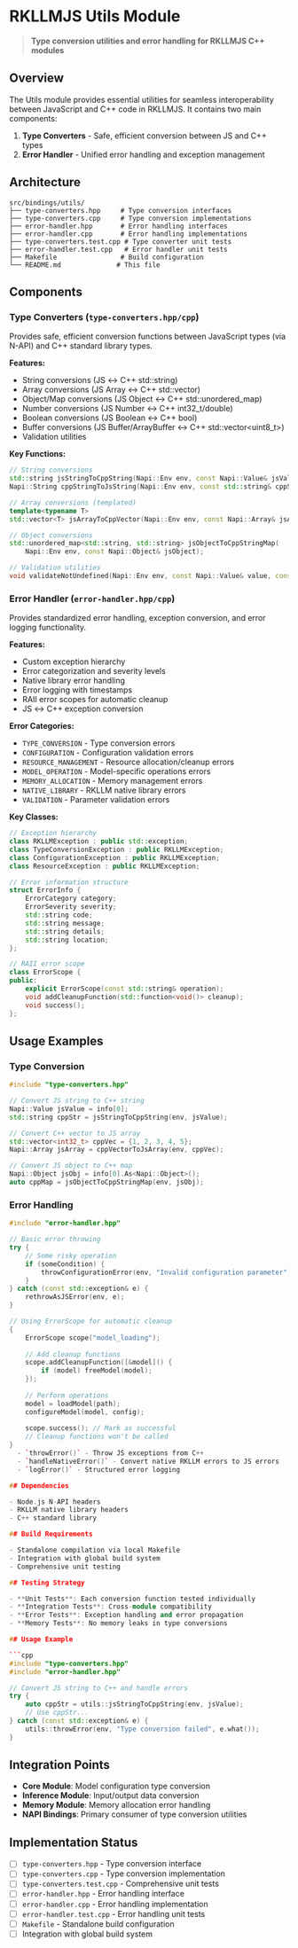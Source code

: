 # RKLLMJS Utils Module

> **Type conversion utilities and error handling for RKLLMJS C++ modules**

## Overview

The Utils module provides essential utilities for seamless interoperability between JavaScript and C++ code in RKLLMJS. It contains two main components:

1. **Type Converters** - Safe, efficient conversion between JS and C++ types
2. **Error Handler** - Unified error handling and exception management

## Architecture

```
src/bindings/utils/
├── type-converters.hpp     # Type conversion interfaces
├── type-converters.cpp     # Type conversion implementations  
├── error-handler.hpp       # Error handling interfaces
├── error-handler.cpp       # Error handling implementations
├── type-converters.test.cpp # Type converter unit tests
├── error-handler.test.cpp   # Error handler unit tests
├── Makefile                # Build configuration
└── README.md              # This file
```

## Components

### Type Converters (`type-converters.hpp/cpp`)

Provides safe, efficient conversion functions between JavaScript types (via N-API) and C++ standard library types.

**Features:**
- String conversions (JS ↔ C++ std::string)
- Array conversions (JS Array ↔ C++ std::vector)
- Object/Map conversions (JS Object ↔ C++ std::unordered_map)
- Number conversions (JS Number ↔ C++ int32_t/double)
- Boolean conversions (JS Boolean ↔ C++ bool)
- Buffer conversions (JS Buffer/ArrayBuffer ↔ C++ std::vector<uint8_t>)
- Validation utilities

**Key Functions:**
```cpp
// String conversions
std::string jsStringToCppString(Napi::Env env, const Napi::Value& jsValue);
Napi::String cppStringToJsString(Napi::Env env, const std::string& cppString);

// Array conversions (templated)
template<typename T>
std::vector<T> jsArrayToCppVector(Napi::Env env, const Napi::Array& jsArray);

// Object conversions
std::unordered_map<std::string, std::string> jsObjectToCppStringMap(
    Napi::Env env, const Napi::Object& jsObject);

// Validation utilities
void validateNotUndefined(Napi::Env env, const Napi::Value& value, const std::string& paramName);
```

### Error Handler (`error-handler.hpp/cpp`)

Provides standardized error handling, exception conversion, and error logging functionality.

**Features:**
- Custom exception hierarchy
- Error categorization and severity levels
- Native library error handling
- Error logging with timestamps
- RAII error scopes for automatic cleanup
- JS ↔ C++ exception conversion

**Error Categories:**
- `TYPE_CONVERSION` - Type conversion errors
- `CONFIGURATION` - Configuration validation errors
- `RESOURCE_MANAGEMENT` - Resource allocation/cleanup errors
- `MODEL_OPERATION` - Model-specific operations errors
- `MEMORY_ALLOCATION` - Memory management errors
- `NATIVE_LIBRARY` - RKLLM native library errors
- `VALIDATION` - Parameter validation errors

**Key Classes:**
```cpp
// Exception hierarchy
class RKLLMException : public std::exception;
class TypeConversionException : public RKLLMException;
class ConfigurationException : public RKLLMException;
class ResourceException : public RKLLMException;

// Error information structure
struct ErrorInfo {
    ErrorCategory category;
    ErrorSeverity severity;
    std::string code;
    std::string message;
    std::string details;
    std::string location;
};

// RAII error scope
class ErrorScope {
public:
    explicit ErrorScope(const std::string& operation);
    void addCleanupFunction(std::function<void()> cleanup);
    void success();
};
```

## Usage Examples

### Type Conversion

```cpp
#include "type-converters.hpp"

// Convert JS string to C++ string
Napi::Value jsValue = info[0];
std::string cppStr = jsStringToCppString(env, jsValue);

// Convert C++ vector to JS array
std::vector<int32_t> cppVec = {1, 2, 3, 4, 5};
Napi::Array jsArray = cppVectorToJsArray(env, cppVec);

// Convert JS object to C++ map
Napi::Object jsObj = info[0].As<Napi::Object>();
auto cppMap = jsObjectToCppStringMap(env, jsObj);
```

### Error Handling

```cpp
#include "error-handler.hpp"

// Basic error throwing
try {
    // Some risky operation
    if (someCondition) {
        throwConfigurationError(env, "Invalid configuration parameter");
    }
} catch (const std::exception& e) {
    rethrowAsJSError(env, e);
}

// Using ErrorScope for automatic cleanup
{
    ErrorScope scope("model_loading");
    
    // Add cleanup functions
    scope.addCleanupFunction([&model]() {
        if (model) freeModel(model);
    });
    
    // Perform operations
    model = loadModel(path);
    configureModel(model, config);
    
    scope.success(); // Mark as successful
    // Cleanup functions won't be called
}
  - `throwError()` - Throw JS exceptions from C++
  - `handleNativeError()` - Convert native RKLLM errors to JS errors
  - `logError()` - Structured error logging

## Dependencies

- Node.js N-API headers
- RKLLM native library headers
- C++ standard library

## Build Requirements

- Standalone compilation via local Makefile
- Integration with global build system
- Comprehensive unit testing

## Testing Strategy

- **Unit Tests**: Each conversion function tested individually
- **Integration Tests**: Cross-module compatibility
- **Error Tests**: Exception handling and error propagation
- **Memory Tests**: No memory leaks in type conversions

## Usage Example

```cpp
#include "type-converters.hpp"
#include "error-handler.hpp"

// Convert JS string to C++ and handle errors
try {
    auto cppStr = utils::jsStringToCppString(env, jsValue);
    // Use cppStr...
} catch (const std::exception& e) {
    utils::throwError(env, "Type conversion failed", e.what());
}
```

## Integration Points

- **Core Module**: Model configuration type conversion
- **Inference Module**: Input/output data conversion
- **Memory Module**: Memory allocation error handling
- **NAPI Bindings**: Primary consumer of type conversion utilities

## Implementation Status

- [ ] `type-converters.hpp` - Type conversion interface
- [ ] `type-converters.cpp` - Type conversion implementation
- [ ] `type-converters.test.cpp` - Comprehensive unit tests
- [ ] `error-handler.hpp` - Error handling interface
- [ ] `error-handler.cpp` - Error handling implementation  
- [ ] `error-handler.test.cpp` - Error handling unit tests
- [ ] `Makefile` - Standalone build configuration
- [ ] Integration with global build system
